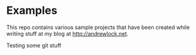 # Examples

This repo contains various sample projects that have been created while writing stuff at my blog at http://andrewlock.net.

Testing some git stuff

